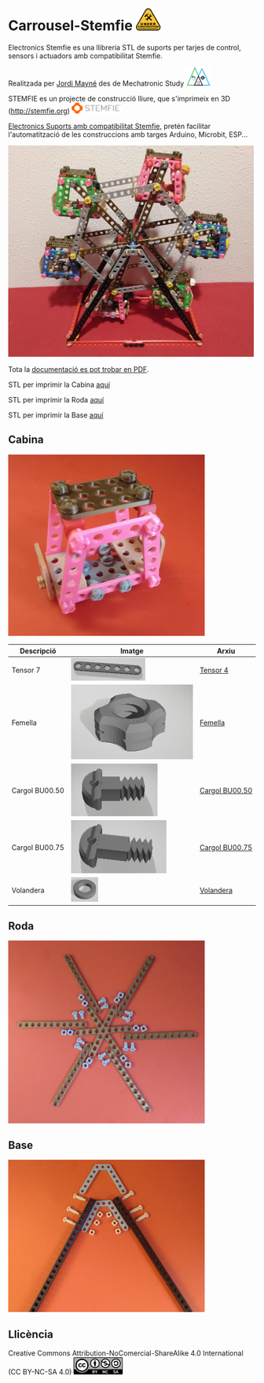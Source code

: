 # Carrousel-Stemfie  <img src="Imatges/UnderConstruction.png" width="50" />


Electronics Stemfie es una llibreria STL de suports per tarjes de control, sensors i actuadors amb compatibilitat Stemfie.

Realitzada per [Jordi Mayné](https://github.com/maynej) des de Mechatronic Study <img src="Imatges/Logo3senseFons.png" width="50" />

STEMFIE es un projecte de construcció lliure, que s'imprimeix en 3D (http://stemfie.org) <img src="Imatges/LogoSTEMFIE.png" width="100" />

[Electronics Suports amb compatibilitat Stemfie](https://github.com/maynej/Electronics-Stemfie), pretén facilitar l'automatització de les construccions amb targes Arduino, Microbit, ESP... 

<img src="Imatges/Carrousel.jpg" width="500" />

Tota la [documentació es pot trobar en PDF](https://github.com/maynej/Carrousel/tree/main/Doc).

STL per imprimir la Cabina [aquí](https://github.com/maynej/Carrousel/tree/main/STL/Cabin)

STL per imprimir la Roda [aquí](https://github.com/maynej/Carrousel/tree/main/STL/Wheel)

STL per imprimir la Base [aquí](https://github.com/maynej/Carrousel/tree/main/STL/Base)


## Cabina 

<img src="Imatges/Cabin5.jpg" width="400" />
  
Descripció         | Imatge          | Arxiu         
------------- | ------------- | ------------- 
Tensor 7 |![](Imatges/Tensor7.png) | [Tensor 4](STL/Brace7-SPN-BRC-0006_x12.stl)
Femella |![](Imatges/GUEPARDBOT8.png) | [Femella](STL/NutRH_BU01.00x5mm-SPN-NUT-0001.stl)
Cargol BU00.50 |![](Imatges/BU00.50.png) | [Cargol BU00.50](STL/ShoulderScrewRHD_RH_BU00.50-SPN-SSC-0042.stl)
Cargol BU00.75 |![](Imatges/BU00.75.png) | [Cargol BU00.75](STL/ShoulderScrewRHD_RH_BU00.75-SPN-SSC-0043.stl)
Volandera |![](Imatges/Washer.png) | [Volandera](STL/NutRHBU01.00x5mm-SPN-NUT-0001.stl)

## Roda 

<img src="Imatges/Wheel1.jpg" width="400" />

## Base 

<img src="Imatges/Base1.jpg" width="400" />


## Llicència

Creative Commons Attribution-NoComercial-ShareAlike 4.0 International (CC BY-NC-SA 4.0)  <img src="Imatges/CC.png" width="100" />

